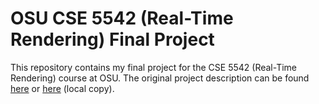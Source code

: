 # OSU CSE 5542 (Real-Time Rendering) Final Project

This repository contains my final project for the CSE 5542 (Real-Time
Rendering) course at OSU. The original project description can be found
[here](http://web.cse.ohio-state.edu/~shen.94/5542/Site/Lab5.html) or
[here](./assignment.html) (local copy).
